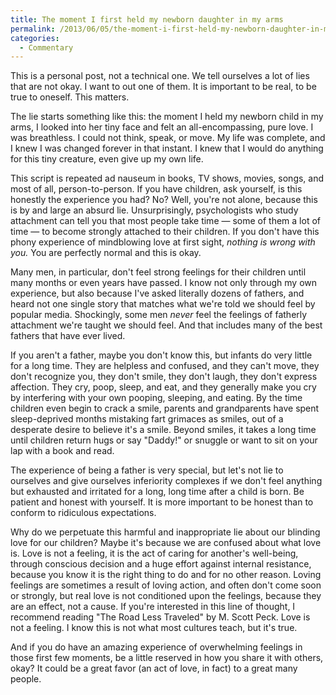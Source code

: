 ```yaml
---
title: The moment I first held my newborn daughter in my arms
permalink: /2013/06/05/the-moment-i-first-held-my-newborn-daughter-in-my-arms/
categories:
  - Commentary
---
```

This is a personal post, not a technical one. We tell ourselves a lot of lies that are not okay. I want to out one of them. It is important to be real, to be true to oneself. This matters.

The lie starts something like this: the moment I held my newborn child in my arms, I looked into her tiny face and felt an all-encompassing, pure love. I was breathless. I could not think, speak, or move. My life was complete, and I knew I was changed forever in that instant. I knew that I would do anything for this tiny creature, even give up my own life.

This script is repeated ad nauseum in books, TV shows, movies, songs, and most of all, person-to-person. If you have children, ask yourself, is this honestly the experience you had? No? Well, you're not alone, because this is by and large an absurd lie. Unsurprisingly, psychologists who study attachment can tell you that most people take time &#8212; some of them a lot of time &#8212; to become strongly attached to their children. If you don't have this phony experience of mindblowing love at first sight, *nothing is wrong with you.* You are perfectly normal and this is okay.

Many men, in particular, don't feel strong feelings for their children until many months or even years have passed. I know not only through my own experience, but also because I've asked literally dozens of fathers, and heard not one single story that matches what we're told we should feel by popular media. Shockingly, some men *never* feel the feelings of fatherly attachment we're taught we should feel. And that includes many of the best fathers that have ever lived.

If you aren't a father, maybe you don't know this, but infants do very little for a long time. They are helpless and confused, and they can't move, they don't recognize you, they don't smile, they don't laugh, they don't express affection. They cry, poop, sleep, and eat, and they generally make you cry by interfering with your own pooping, sleeping, and eating. By the time children even begin to crack a smile, parents and grandparents have spent sleep-deprived months mistaking fart grimaces as smiles, out of a desperate desire to believe it's a smile. Beyond smiles, it takes a long time until children return hugs or say "Daddy!" or snuggle or want to sit on your lap with a book and read.

The experience of being a father is very special, but let's not lie to ourselves and give ourselves inferiority complexes if we don't feel anything but exhausted and irritated for a long, long time after a child is born. Be patient and honest with yourself. It is more important to be honest than to conform to ridiculous expectations.

Why do we perpetuate this harmful and inappropriate lie about our blinding love for our children? Maybe it's because we are confused about what love is. Love is not a feeling, it is the act of caring for another's well-being, through conscious decision and a huge effort against internal resistance, because you know it is the right thing to do and for no other reason. Loving feelings are sometimes a result of loving action, and often don't come soon or strongly, but real love is not conditioned upon the feelings, because they are an effect, not a cause. If you're interested in this line of thought, I recommend reading "The Road Less Traveled" by M. Scott Peck. Love is not a feeling. I know this is not what most cultures teach, but it's true.

And if you do have an amazing experience of overwhelming feelings in those first few moments, be a little reserved in how you share it with others, okay? It could be a great favor (an act of love, in fact) to a great many people.
